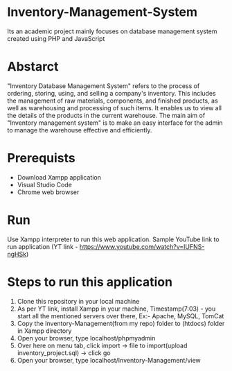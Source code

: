 # Inventory-Management-System
Its an academic project mainly focuses on database management system created using PHP and JavaScript

# Abstarct
"Inventory Database Management System" refers to the process of ordering, storing, using, and selling a company's inventory. This includes the management of raw materials, components, and finished products, as well as warehousing and processing of such items. It enables us to view all the details of the products in the current warehouse. The main aim of "Inventory management system" is to make an easy interface for the admin to manage the warehouse effective and efficiently.

# Prerequists
- Download Xampp application
- Visual Studio Code
- Chrome web browser

# Run
Use Xampp interpreter to run this web application. Sample YouTube link to run application (YT link - https://www.youtube.com/watch?v=IUFNS-ngHSk)

# Steps to run this application

1) Clone this repository in your local machine
2) As per YT link, install Xampp in your machine, Timestamp(7:03) - you start all the mentioned servers over there, Ex:- Apache, MySQL, TomCat
3) Copy the Inventory-Management(from my repo) folder to (htdocs) folder in Xampp directory
4) Open your browser, type localhost/phpmyadmin
5) Over here on menu tab, click import -> file to import(upload inventory_project.sql) -> click go
6) Open your browser, type localhost/Inventory-Management/view

